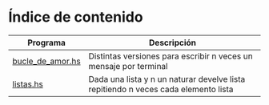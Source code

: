 # Índice de contenido

Programa						| Descripción
--- 							| ---
<a href="bucle_de_amor.hs"> bucle_de_amor.hs </a>      	| Distintas versiones para escribir n veces un mensaje por terminal
<a href="listas.hs"> listas.hs </a> 	     		| Dada una lista y n un naturar develve lista repitiendo n veces cada elemento lista
